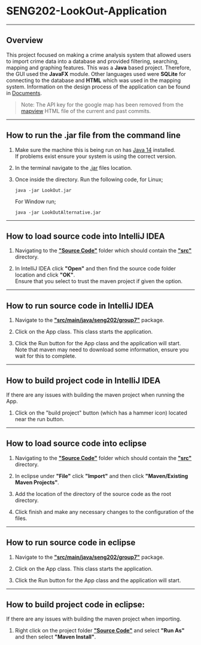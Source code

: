 # **SENG202**-LookOut-Application

---

## **Overview**

This project focused on making a crime analysis system that allowed users to import crime data into a database and provided filtering, searching, mapping and graphing features. This was a **Java** based project. Therefore, the GUI used the **JavaFX** module. Other languages used were **SQLite** for connecting to the database and **HTML** which was used in the mapping system. Information on the design process of the application can be found in [Documents](./Documents).

> Note: The API key for the google map has been removed from the [mapview](./Source%20Code/src/main/resources/networking/mapView.html) HTML file of the current and past commits.

---

## How to run the .jar file from the command line

1.
    Make sure the machine this is being run on has [Java 14][javaWebsite] installed.  
    If problems exist ensure your system is using the correct version.

2.
    In the terminal navigate to the [.jar](LookOut.jar) files location.

3.
    Once inside the directory. Run the following code, for Linux;

    ```Console
    java -jar LookOut.jar
    ```

    For Window run;

    ```Console
    java -jar LookOutAlternative.jar
    ```

---

## How to load source code into IntelliJ IDEA


1.
    Navigating to the **["Source Code"](Source&#32;Code/)** folder which should contain the **["src"](Source&#32;Code/src/)** directory.

2.
    In IntelliJ IDEA click **"Open"** and then find the source code folder location and click **"OK"**.  
    Ensure that you select to trust the maven project if given the option.

---

## How to run source code in IntelliJ IDEA

1.
    Navigate to the **["src/main/java/seng202/group7"](Source&#32;Code/src/main/java/seng202/group7/)** package.

2.
    Click on the App class. This class starts the application.

3.
    Click the Run button for the App class and the application will start.  
    Note that maven may need to download some information, ensure you wait for this to complete.

---

## How to build project code in IntelliJ IDEA

If there are any issues with building the maven project when running the App.

1.
    Click on the "build project" button (which has a hammer icon) located near the run button.

---

## How to load source code into eclipse

1.
    Navigating to the **["Source Code"](Source&#32;Code/)** folder which should contain the **["src"](Source&#32;Code/src/)** directory.

2.
    In eclipse under **"File"** click **"Import"** and then click **"Maven/Existing Maven Projects"**.

3.
    Add the location of the directory of the source code as the root directory.

4.
    Click finish and make any necessary changes to the configuration of the files.

---

## How to run source code in eclipse

1.
    Navigate to the **["src/main/java/seng202/group7"](Source&#32;Code/src/main/java/seng202/group7/)** package.

2.
    Click on the App class. This class starts the application.

3.
    Click the Run button for the App class and the application will start.

---

## How to build project code in eclipse:

If there are any issues with building the maven project when importing.

1.
    Right click on the project folder **["Source Code"](Source&#32;Code/)** and select **"Run As"** and then select **"Maven Install"**.

[javaWebsite]: https://www.oracle.com/java/technologies/javase/jdk14-archive-downloads.html "Java-14 Archive Download"
